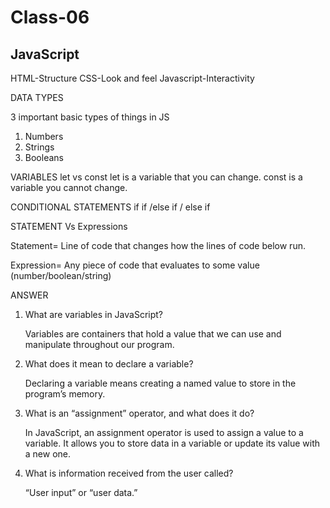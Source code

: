 # Class-06

## JavaScript

HTML-Structure
CSS-Look and feel
Javascript-Interactivity

DATA TYPES

3 important basic types of things in JS

1. Numbers
2. Strings
3. Booleans

VARIABLES
let vs const
let is a variable that you can change. const is a variable you cannot change.

CONDITIONAL STATEMENTS if
if /else
if / else if

STATEMENT Vs Expressions

Statement= Line of code that changes how the lines of code below run.

Expression= Any piece of code that evaluates to some value (number/boolean/string)

ANSWER

1. What are variables in JavaScript?

    Variables are containers that hold a value that we can use and manipulate throughout our program.
2. What does it mean to declare a variable?

    Declaring a variable means creating a named value to store in the program’s memory.

3. What is an “assignment” operator, and what does it do?

    In JavaScript, an assignment operator is used to assign a value to a variable. It allows you to store data in a variable or update its value with a new one.
4. What is information received from the user called?

    “User input” or “user data.”
